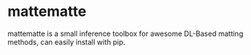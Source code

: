 # mattematte
mattematte is a small inference toolbox for awesome DL-Based matting methods, can easily install with pip.
